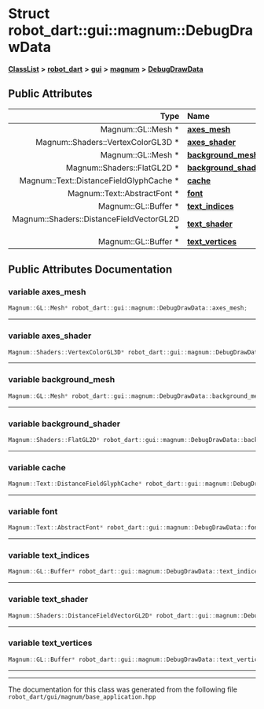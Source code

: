

# Struct robot\_dart::gui::magnum::DebugDrawData



[**ClassList**](annotated.md) **>** [**robot\_dart**](namespacerobot__dart.md) **>** [**gui**](namespacerobot__dart_1_1gui.md) **>** [**magnum**](namespacerobot__dart_1_1gui_1_1magnum.md) **>** [**DebugDrawData**](structrobot__dart_1_1gui_1_1magnum_1_1DebugDrawData.md)


























## Public Attributes

| Type | Name |
| ---: | :--- |
|  Magnum::GL::Mesh \* | [**axes\_mesh**](#variable-axes_mesh)  <br> |
|  Magnum::Shaders::VertexColorGL3D \* | [**axes\_shader**](#variable-axes_shader)  <br> |
|  Magnum::GL::Mesh \* | [**background\_mesh**](#variable-background_mesh)  <br> |
|  Magnum::Shaders::FlatGL2D \* | [**background\_shader**](#variable-background_shader)  <br> |
|  Magnum::Text::DistanceFieldGlyphCache \* | [**cache**](#variable-cache)  <br> |
|  Magnum::Text::AbstractFont \* | [**font**](#variable-font)  <br> |
|  Magnum::GL::Buffer \* | [**text\_indices**](#variable-text_indices)  <br> |
|  Magnum::Shaders::DistanceFieldVectorGL2D \* | [**text\_shader**](#variable-text_shader)  <br> |
|  Magnum::GL::Buffer \* | [**text\_vertices**](#variable-text_vertices)  <br> |












































## Public Attributes Documentation




### variable axes\_mesh 

```C++
Magnum::GL::Mesh* robot_dart::gui::magnum::DebugDrawData::axes_mesh;
```




<hr>



### variable axes\_shader 

```C++
Magnum::Shaders::VertexColorGL3D* robot_dart::gui::magnum::DebugDrawData::axes_shader;
```




<hr>



### variable background\_mesh 

```C++
Magnum::GL::Mesh* robot_dart::gui::magnum::DebugDrawData::background_mesh;
```




<hr>



### variable background\_shader 

```C++
Magnum::Shaders::FlatGL2D* robot_dart::gui::magnum::DebugDrawData::background_shader;
```




<hr>



### variable cache 

```C++
Magnum::Text::DistanceFieldGlyphCache* robot_dart::gui::magnum::DebugDrawData::cache;
```




<hr>



### variable font 

```C++
Magnum::Text::AbstractFont* robot_dart::gui::magnum::DebugDrawData::font;
```




<hr>



### variable text\_indices 

```C++
Magnum::GL::Buffer* robot_dart::gui::magnum::DebugDrawData::text_indices;
```




<hr>



### variable text\_shader 

```C++
Magnum::Shaders::DistanceFieldVectorGL2D* robot_dart::gui::magnum::DebugDrawData::text_shader;
```




<hr>



### variable text\_vertices 

```C++
Magnum::GL::Buffer* robot_dart::gui::magnum::DebugDrawData::text_vertices;
```




<hr>

------------------------------
The documentation for this class was generated from the following file `robot_dart/gui/magnum/base_application.hpp`


